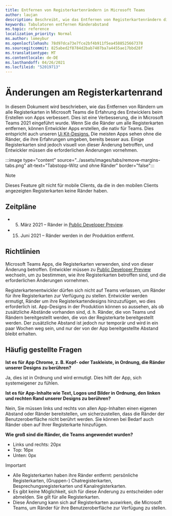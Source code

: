```yaml
---
title: Entfernen von Registerkartenrändern in Microsoft Teams
author: laujan
description: Beschreibt, wie das Entfernen von Registerkartenrändern die Erfahrung von Entwicklern verbessert.
keywords: Tabulatoren entfernen Ränderabstand
ms.topic: reference
localization_priority: Normal
ms.author: lomeybur
ms.openlocfilehash: 78d97dca73e7fce2bf4b911f5ea4588525667378
ms.sourcegitcommit: 825abed2f8784d2bab7407ba7a4455ae17bbd28f
ms.translationtype: MT
ms.contentlocale: de-DE
ms.lasthandoff: 04/26/2021
ms.locfileid: "52019713"
---
```

# <a name="tab-margin-changes"></a>Änderungen am Registerkartenrand

In diesem Dokument wird beschrieben, wie das Entfernen von Rändern um alle Registerkarten in Microsoft Teams die Erfahrung des Entwicklers beim Erstellen von Apps verbessert. Dies ist eine Verbesserung, die in Microsoft Teams 2021 eingeführt wurde.
Wenn Sie die Ränder um alle Registerkarten entfernen, können Entwickler Apps erstellen, die nativ für Teams. Dies entspricht auch unseren [Ui Kit-Designs.](~/tabs/design/tabs.md) Die meisten Apps sehen ohne die Ränder, die ihre Erfahrungen umgeben, bereits besser aus. Einige Registerkarten sind jedoch visuell von dieser Änderung betroffen, und Entwickler müssen die erforderlichen Änderungen vornehmen.

:::image type="content" source="../assets/images/tabs/remove-margins-tabs.png" alt-text="Tabstopp-Witz und ohne Ränder" border="false":::

> [!NOTE]
> Dieses Feature gilt nicht für mobile Clients, da die in den mobilen Clients angezeigten Registerkarten keine Ränder haben. 

## <a name="timelines"></a>Zeitpläne

* 5. März 2021 – Ränder in [Public Developer Preview](~/resources/dev-preview/developer-preview-intro.md).
* 15. Juni 2021 – Ränder werden in der Produktion entfernt.

## <a name="guidelines"></a>Richtlinien

Microsoft Teams Apps, die Registerkarten verwenden, sind von dieser Änderung betroffen. Entwickler müssen zu [Public Developer Preview](~/resources/dev-preview/developer-preview-intro.md) wechseln, um zu bestimmen, wie ihre Registerkarten betroffen sind, und die erforderlichen Änderungen vornehmen.

Registerkartenentwickler dürfen sich nicht auf Teams verlassen, um Ränder für ihre Registerkarten zur Verfügung zu stellen. Entwickler werden ermutigt, Ränder um ihre Registerkartendesigns hinzuzufügen, wo dies erforderlich ist. App-Designs in der Produktion können so aussehen, als ob zusätzliche Abstände vorhanden sind, d. h. Ränder, die von Teams und Rändern bereitgestellt werden, die von der Registerkarte bereitgestellt werden. Der zusätzliche Abstand ist jedoch nur temporär und wird in ein paar Wochen weg sein, und nur der von der App bereitgestellte Abstand bleibt erhalten.

## <a name="faq"></a>Häufig gestellte Fragen

**Ist es für App Chrome, z. B. Kopf- oder Taskleiste, in Ordnung, die Ränder unserer Designs zu berühren?**

Ja, dies ist in Ordnung und wird ermutigt. Dies hilft der App, sich systemeigener zu fühlen.

**Ist es für App-Inhalte wie Text, Logos und Bilder in Ordnung, den linken und rechten Rand unserer Designs zu berühren?**

Nein, Sie müssen links und rechts von allen App-Inhalten einen eigenen Abstand oder Ränder bereitstellen, um sicherzustellen, dass die Ränder der Benutzeroberfläche nicht berührt werden. Sie können bei Bedarf auch Ränder oben auf Ihrer Registerkarte hinzufügen.

**Wie groß sind die Ränder, die Teams angewendet wurden?**

* Links und rechts: 20px
* Top: 16px
* Unten: 0px

> [!IMPORTANT]
> * Alle Registerkarten haben ihre Ränder entfernt: persönliche Registerkarten, (Gruppen-) Chatregisterkarten, Besprechungsregisterkarten und Kanalregisterkarten.
> * Es gibt keine Möglichkeit, sich für diese Änderung zu entscheiden oder abmelden. Sie gilt für alle Registerkarten.
> * Diese Änderung kann sich auf Registerkarten auswirken, die Microsoft Teams, um Ränder für ihre Benutzeroberfläche zur Verfügung zu stellen.
